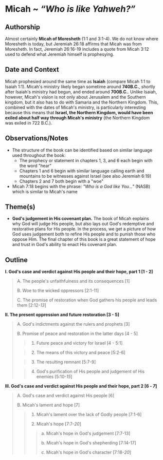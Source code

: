 # Micah ~ *“Who is like Yahweh?”*

## Authorship
Almost certainly **Micah of Moresheth** (1:1 and 3:1-4).  We do not know where Moresheth is today, but Jeremiah 26:18 affirms that Micah was from Moresheth.  In fact, Jeremiah 26:16-19 includes a quote from Micah 3:12 used to defend what Jeremiah himself is prophesying.

## Date and Context
Micah prophesied around the same time as **Isaiah** (compare Micah 1:1 to Isaiah 1:1).  Micah's ministry likely began sometime around **740B.C.**, shortly after Isaiah's ministry had begun, and ended around **700B.C.**.  Unlike Isaiah, however, Micah's vision is not only about Jerusalem and the Southern kingdom, but it also has to do with Samaria and the Northern Kingdom.  This, combined with the dates of Micah's ministry, is particularly interesting because this means that **Israel, the Northern Kingdom, would have been exiled about half way through Micah's ministry** (the Northern Kingdom was exiled in 722 B.C.).

## Observations/Notes
  - The structure of the book can be identified based on similar language used throughout the book:
      + The prophecy or statement in chapters 1, 3, and 6 each begin with the word "hear"
      + Chapters 1 and 6 begin with similar language calling earth and mountains to be witnesses against Israel (see also Jeremiah 6:19)
      + Chapters 2 and 7 both begin with a "woe"
  - Micah 7:18 begins with the phrase: *"Who is a God like You..."* (NASB)  which is similar to Micah's name

## Theme(s)
- **God's judgement in His covenant plan.**  The book of Micah explains why God will judge His people, but also lays out God's redemptive and restorative plans for His people.  In the process, we get a picture of how God uses judgement both to refine His people and to punish those who oppose Him.  The final chapter of this book is a great statement of hope and trust in God's ability to enact His covenant plan.

## Outline
**I. God's case and verdict against His people and their hope, part 1  [1 - 2]**

  > A. The people's unfaithfulness and its consequences  [1]
  > 
  > B. Woe to the wicked oppressors  [2:1-11]
  > 
  > C. The promise of restoration when God gathers his people and leads them  [2:12-*13*]

**II. The present oppression and future restoration  [3 - 5]**

  > A. God's indictments against the rulers and prophets  [3]
  > 
  > B. Promise of peace and restoration in the latter days  [4 - 5]
  > 
  > > 1. Future peace and victory for Israel  [4 - 5:1]
  > 
  > > 2. The means of this victory and peace  [5:2-6]
  > 
  > > 3. The resulting remnant  [5:7-9]
  > 
  > > 4. God's purification of His people and judgement of His enemies  [5:10-*15*]

**III. God's case and verdict against His people and their hope, part 2  [6 - *7*]**

  > A. God's case and verdict against His people  [6]
  > 
  > B. Micah's lament and hope  [7]
  > 
  > > 1. Micah's lament over the lack of Godly people  [7:1-6]
  > > 
  > > 2. Micah's hope  [7:7-*20*]
  > > 
  > >  > a. Micah's hope in God's judgement  [7:7-13]
  > >  > 
  > >  > b. Micah's hope in God's shepherding  [7:14-17]
  > >  > 
  > >  > c. Micah's hope in God's character  [7:18-*20*]
